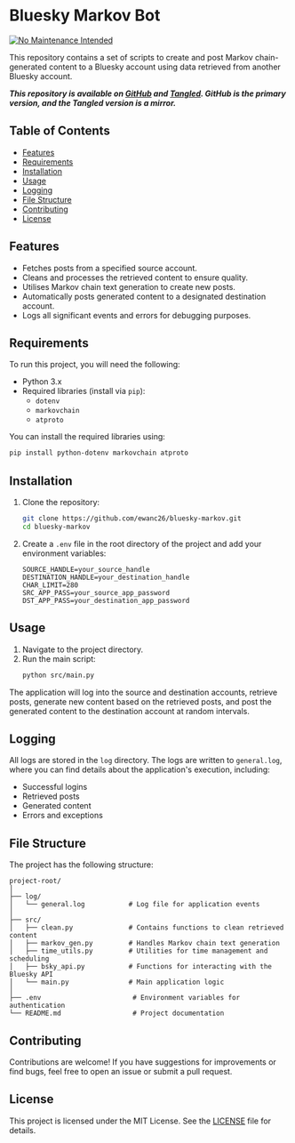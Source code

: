 # Bluesky Markov Bot

[![No Maintenance Intended](http://unmaintained.tech/badge.svg)](http://unmaintained.tech/)

This repository contains a set of scripts to create and post Markov chain-generated content to a Bluesky account using data retrieved from another Bluesky account.

***This repository is available on [GitHub](https://github.com/ewanc26/bluesky-markov) and [Tangled](https://tangled.sh/@ewancroft.uk/bluesky-markov). GitHub is the primary version, and the Tangled version is a mirror.***

## Table of Contents

- [Features](#features)
- [Requirements](#requirements)
- [Installation](#installation)
- [Usage](#usage)
- [Logging](#logging)
- [File Structure](#file-structure)
- [Contributing](#contributing)
- [License](#license)

## Features

- Fetches posts from a specified source account.
- Cleans and processes the retrieved content to ensure quality.
- Utilises Markov chain text generation to create new posts.
- Automatically posts generated content to a designated destination account.
- Logs all significant events and errors for debugging purposes.

## Requirements

To run this project, you will need the following:

- Python 3.x
- Required libraries (install via `pip`):
  - `dotenv`
  - `markovchain`
  - `atproto`

You can install the required libraries using:
```bash
pip install python-dotenv markovchain atproto
```

## Installation

1. Clone the repository:
   ```bash
   git clone https://github.com/ewanc26/bluesky-markov.git
   cd bluesky-markov
   ```

2. Create a `.env` file in the root directory of the project and add your environment variables:
   ```plaintext
   SOURCE_HANDLE=your_source_handle
   DESTINATION_HANDLE=your_destination_handle
   CHAR_LIMIT=280
   SRC_APP_PASS=your_source_app_password
   DST_APP_PASS=your_destination_app_password
   ```

## Usage

1. Navigate to the project directory.
2. Run the main script:
   ```bash
   python src/main.py
   ```

The application will log into the source and destination accounts, retrieve posts, generate new content based on the retrieved posts, and post the generated content to the destination account at random intervals.

## Logging

All logs are stored in the `log` directory. The logs are written to `general.log`, where you can find details about the application's execution, including:

- Successful logins
- Retrieved posts
- Generated content
- Errors and exceptions

## File Structure

The project has the following structure:

```
project-root/
│
├── log/
│   └── general.log           # Log file for application events
│
├── src/
│   ├── clean.py              # Contains functions to clean retrieved content
│   ├── markov_gen.py         # Handles Markov chain text generation
│   ├── time_utils.py         # Utilities for time management and scheduling
│   ├── bsky_api.py           # Functions for interacting with the Bluesky API
│   └── main.py               # Main application logic
│
├── .env                       # Environment variables for authentication
└── README.md                  # Project documentation
```

## Contributing

Contributions are welcome! If you have suggestions for improvements or find bugs, feel free to open an issue or submit a pull request.

## License

This project is licensed under the MIT License. See the [LICENSE](LICENSE) file for details.
